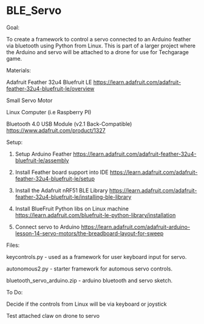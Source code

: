 # BLE_Servo
Goal:

To create a framework to control a servo connected to an Arduino feather via bluetooth using Python from Linux. This is part of a larger project where the Arduino and servo will be attached to a drone for use for Techgarage game.


Materials:

Adafruit Feather 32u4 Bluefruit LE
https://learn.adafruit.com/adafruit-feather-32u4-bluefruit-le/overview

Small Servo Motor

Linux Computer (i.e Raspberry PI)

Bluetooth 4.0 USB Module (v2.1 Back-Compatible)
https://www.adafruit.com/product/1327


Setup:

1) Setup Arduino Feather https://learn.adafruit.com/adafruit-feather-32u4-bluefruit-le/assembly

2) Install Feather board support into IDE https://learn.adafruit.com/adafruit-feather-32u4-bluefruit-le/setup

3) Install the Adafruit nRF51 BLE Library https://learn.adafruit.com/adafruit-feather-32u4-bluefruit-le/installing-ble-library

4) Install BlueFruit Python libs on Linux machine https://learn.adafruit.com/bluefruit-le-python-library/installation

5) Connect servo to Arduino https://learn.adafruit.com/adafruit-arduino-lesson-14-servo-motors/the-breadboard-layout-for-sweep



Files:

keycontrols.py - used as a framework for user keyboard input for servo.

autonomous2.py - starter framework for automous servo controls.

bluetooth_servo_arduino.zip - arduino bluetooth and servo sketch.


To Do:

Decide if the controls from Linux will be via keyboard or joystick

Test attached claw on drone to servo
